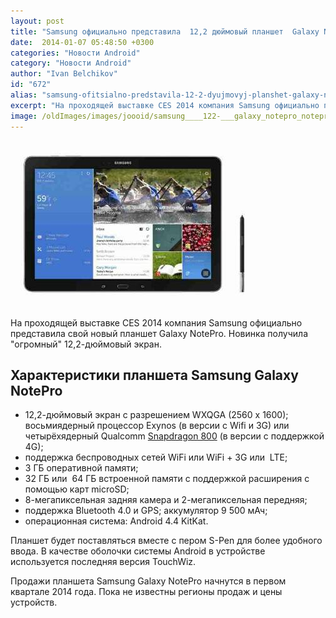 ```yaml
---
layout: post
title: "Samsung официально представила  12,2 дюймовый планшет  Galaxy NotePro"
date:  2014-01-07 05:48:50 +0300
categories: "Новости Android"
category: "Новости Android"
author: "Ivan Belchikov"
id: "672"
alias: "samsung-ofitsialno-predstavila-12-2-dyujmovyj-planshet-galaxy-notepro-1"
excerpt: "На проходящей выставке CES 2014 компания Samsung официально представила свой новый планшет Galaxy NotePro. Новинка получила огромный 12,2-дюймовый экран."
image: /oldImages/images/joooid/samsung____122-___galaxy_notepro_notepro_1-640x426_single_image.jpg
---
```

<img  src="/oldImages/images/joooid/samsung____122-___galaxy_notepro_notepro_1-640x426_single_image.jpg" alt="Samsung Galaxy NotePro" />

На проходящей выставке CES 2014 компания Samsung официально представила свой новый планшет Galaxy NotePro. Новинка получила "огромный" 12,2-дюймовый экран.


<h2>Характеристики планшета Samsung Galaxy NotePro</h2>
<ul>
<li>12,2-дюймовый экран с разрешением WXQGA (2560 x 1600);
 восьмиядерный процессор Exynos (в версии с Wifi и 3G) или четырёхядерный Qualcomm <a href="index.php?option=com_content&amp;view=article&amp;id=591&amp;catid=8&amp;Itemid=102">Snapdragon 800</a> (в версии с поддержкой 4G);</li>
<li>поддержка беспроводных сетей WiFi или WiFi + 3G или  LTE;</li>
<li>3 ГБ оперативной памяти;</li>
<li>32 ГБ или  64 ГБ встроенной памяти с поддержкой расширения с помощью карт microSD;</li>
<li>8-мегапиксельная задняя камера и 2-мегапиксельная передняя;</li>
<li>поддержка Bluetooth 4.0 и GPS;
 аккумулятор 9 500 мАч;</li>
<li>операционная система: Android 4.4 KitKat.</li>
</ul>
Планшет будет поставляться вместе с пером S-Pen для более удобного ввода.
 В качестве оболочки системы Android в устройстве используется последняя версия TouchWiz.

Продажи планшета Samsung Galaxy NotePro начнутся в первом квартале 2014 года. Пока не известны регионы продаж и цены устройств.


